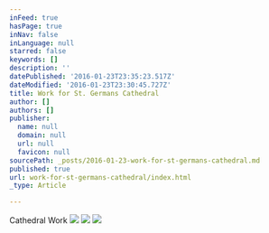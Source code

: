 ```yaml
---
inFeed: true
hasPage: true
inNav: false
inLanguage: null
starred: false
keywords: []
description: ''
datePublished: '2016-01-23T23:35:23.517Z'
dateModified: '2016-01-23T23:30:45.727Z'
title: Work for St. Germans Cathedral
author: []
authors: []
publisher:
  name: null
  domain: null
  url: null
  favicon: null
sourcePath: _posts/2016-01-23-work-for-st-germans-cathedral.md
published: true
url: work-for-st-germans-cathedral/index.html
_type: Article

---
```

Cathedral Work ![](https://the-grid-user-content.s3-us-west-2.amazonaws.com/6ba50782-2881-4673-8cdf-3683758b07bf.jpg)
![](https://the-grid-user-content.s3-us-west-2.amazonaws.com/36020a6b-6401-43bc-8067-3ad26e84991a.jpg)
![](https://the-grid-user-content.s3-us-west-2.amazonaws.com/3d193347-ec7f-487e-9133-674b4eea0552.jpg)